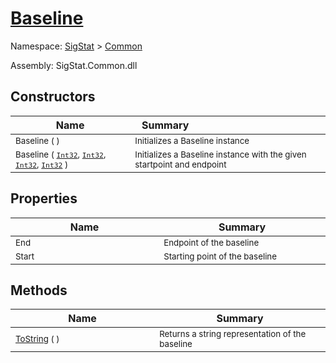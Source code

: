# [Baseline](./Baseline.md)

Namespace: [SigStat]() > [Common](./README.md)

Assembly: SigStat.Common.dll


## Constructors

| Name<img width=200> | Summary<img width=200> | 
| --- | --- | 
| <sub>Baseline (  )</sub>| <sub>Initializes a Baseline instance</sub>| <br>
| <sub>Baseline ( [`Int32`](https://docs.microsoft.com/en-us/dotnet/api/System.Int32), [`Int32`](https://docs.microsoft.com/en-us/dotnet/api/System.Int32), [`Int32`](https://docs.microsoft.com/en-us/dotnet/api/System.Int32), [`Int32`](https://docs.microsoft.com/en-us/dotnet/api/System.Int32) )</sub>| <sub>Initializes a Baseline instance with the given startpoint and endpoint</sub>| <br>


## Properties

| Name<img width=200> | Summary<img width=200> | 
| --- | --- | 
| <sub>End</sub>| <sub>Endpoint of the baseline</sub>| <br>
| <sub>Start</sub>| <sub>Starting point of the baseline</sub>| <br>


## Methods

| Name<img width=200> | Summary<img width=200> | 
| --- | --- | 
| <sub>[ToString](./Methods/Baseline-100663334.md) (  )</sub>| <sub>Returns a string representation of the baseline</sub>| <br>


